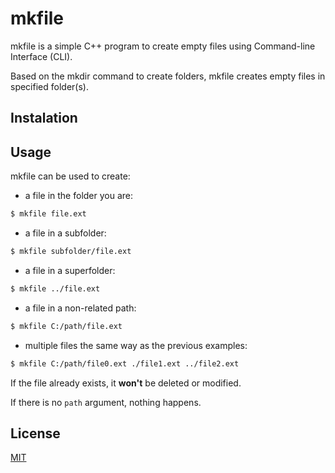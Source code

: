 # mkfile

mkfile is a simple C++ program to create empty files using Command-line Interface (CLI).

Based on the mkdir command to create folders, mkfile creates empty files in specified folder(s).

## Instalation


## Usage

mkfile can be used to create:

-   a file in the folder you are:

```bash
$ mkfile file.ext
```

-   a file in a subfolder:

```bash
$ mkfile subfolder/file.ext
```

-   a file in a superfolder:

```bash
$ mkfile ../file.ext
```

-   a file in a non-related path:

```bash
$ mkfile C:/path/file.ext
```

-   multiple files the same way as the previous examples:

```bash
$ mkfile C:/path/file0.ext ./file1.ext ../file2.ext
```

If the file already exists, it **won't** be deleted or modified.

If there is no `path` argument, nothing happens.

## License

[MIT](https://douglas-sebastian.mit-license.org/)
